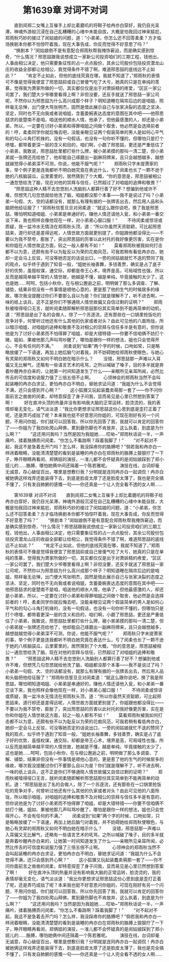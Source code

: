 # 　　第1639章 对词不对词
　　直到闵郑二女嘴上互催手上却比着磨叽的将鞋子给冉亦白穿好，我仍目光呆滞，神魂外游般沉浸在自己乱糟糟的心绪中未能自拔，大概是怕我回过神来尴尬，郑雨秋巧妙的接过了闵姑娘的问题，道：“小弟弟，你怎么还不回答柔柔？方才临场换剧本你都不怕惊吓着我，现在大事告成，你反而觉得不好意思了吗？”
　　“换剧本？”闵姑娘倒不是有意配合郑雨秋帮我掩饰窘迫，而是确实感到惊奇，“什么情况？邢思喆跟我说想成立一家新公司投资咱们的三期工程，钱他出，人事由相公决定，他只需要象征性的占一点点股份，其余公司股份包括投资潜龙山庄的收益全部都让给相公，我觉得条件不错了啊，难道邢思喆的底线远不止如此？”
　　“肯定不止如此，但他的底线究竟在哪，我就不知道了，”郑雨秋的表情可不像是觉得我便宜了邢思喆抑或自己冒傻气吃了大亏，她真的只是在单纯的羡慕，觉得我为萧家所做的一切，其实都仅仅是出于对萧妖精的疼爱，“区区一家公司罢了，我们楚大少爷哪里看得上啊？非但没要，还反手就送了邢思喆一家公司呢，不然你以为邢思喆为什么高兴成那个样子？明知道睡在隔帘后边的是咱姐，照样毫无忌惮，出门便大骂张明杰，固然是借此展示自己与张家决裂的态度之坚决、坚定，同时也不无向我或者说咱姐，含蓄委婉表达态度的意图在其中吧——他邢思喆求的是楚南不是咱，咱送他的顺水人情，他承了，但他最感激的人，却还是小弟弟，所以，一定要在讨好小弟弟和得罪咱姐之间做个取舍，他必然是会选择前者的！哼，柔柔同学你就后悔去吧，没能亲眼见证两个假装简单的男人是如何心平气和的勾心斗角打机锋的，没有一句假话，也没有一句你听不懂的，但哪怕只是打个喷嚏，都带着更深一层的含义和目的，咱们啊，小觑了邢思喆，更还是严重低估了小弟弟，我敢说，邢思喆肚里都打些什么牌，被小弟弟摸的那叫一清二楚，但小弟弟就一张牌还亮给他了，他却能自己琢磨出一副麻将牌来，且只会越想越多，越想就越觉得小弟弟深不可测，你说，他能不服气呢？”
　　郑雨秋只字未提萧家的事，举个例子更是连我都听不明白她究竟在表达什么，亏了闵柔也长了一颗不逊于她的八核脑袋瓜，云里雾里的，居然猜到了个大概，“你的意思是，邢思喆被相公一通忽悠给洗了脑，现在对他的崇拜与信任，已然超过了对咱姐的追捧和敬畏？”
　　“邢思喆这种人精不去忽悠别人洗脑别人都算行善了好不？想骗到他或许不难，但想凭几句忽悠就给他洗了脑，咱姐都没那个本事——我不是说过了吗？小弟弟一句假、大、空的话都没有，就那么有理有据的一张牌丢出去，然后用人品和头脑把他给征服了！”郑雨秋信誓旦旦对闵柔道：“就这么跟你说吧，换了我是邢思喆，哪怕明知道咱姐、小弟弟是串通好的，赚他人情还请他入瓮，和小弟弟一番交谈下来，我也照样会像他现在一样，对小弟弟心服口服！”
　　不待闵柔或惊讶或质疑，我一盆冷水无情浇在郑雨秋头顶，道：“所以你虽然天资聪颖，可比起邢思喆来，道行却还是差得远呢，人情世故方面就更别提了，你姐跟他都没得比——不要以为我不禁夸，膨胀了，突出邢思喆的厉害以此衬托的我好像更厉害，实在是你和你姐在人情世故这方面，较之一般人都有不如！”
　　莫看郑雨秋被我如何打击都不以为意，还颇有些不以为耻反以为荣的花痴风范，可我若稍有看低冉亦白，她却一定会马上反驳，可没等她否定的话说出口，一旁的闵姑娘就忙不迭的赞同了我的观点，似乎终于遇到了知音一般，“姐她长袖善舞，多钱善贾，确实是占了底子好的优势，虽擅权谋，通交际，却都是帝王心术，境界是高，可局域性也强，所以反而是越简单越平常的人情世故，她越是不懂，越是单纯，毕竟接触的太少了，这也是她……呵呵，包括小秋你，在与相公邂逅之前，明明做了那么多调查、了解、铺垫，结果非但没有一件事情是顺他心意的，更是惹了他的生气的时候居多的缘故，哪次我没提醒过你们不要那么自以为是？你们就是理解不了，听不进去啊，一味的纸上谈兵，这不正是你们不够通晓人情世故偏又自信过剩的证明？”
　　郑雨秋被噎得哑口无言，就听闵柔随即解析邢思喆那份其实简单到不能再简单的动机，道：“邢思喆是出了名的会做人，除了一个苏逐流，还有那些在一口锅里抢饭吃的竞争对手，何曾听过他还有什么其他的仇家或者对头？由此可见他的八面玲珑，所以暗示咱姐，对咱姐的追捧和敬畏不及对相公的崇拜与信任多半是有意的，但你说他是为了讨好小弟弟而不怕得罪了咱姐，却是大错特错——你要不信咱俩不妨打个赌，姐如、果被他那几声叫骂吵醒了，哪怕是跟你一样的想法，姐也只会觉得开心，不会有任何的不满。”
　　闵柔说到“如果”两个字的时候，口吻如常，只是略略放缓了一下语速，再加上她后脑勺对着我，并不妨碍她给郑雨秋使眼色，与她心有灵犀的郑雨秋又如何不明白她在暗示什么？
　　没错，邢思喆那一声难以入耳偏又无比解气，还略有一些语言艺术的吼骂，之所以喊破了嗓子，目的多半就是奔着吵醒冉亦白来的，让她第一时间知道发生了什么——亲眼所见亲耳所闻，必然比传舌的可信度和说服力强了三倍五倍不止啊。
　　心领神会的郑雨秋当然不会叫起装睡的冉亦白求证，更怕冉亦白不明白，替她求证问道：“我姐为什么不会觉得不满，还只会感到开心啊？”
　　这小狐狸又玩起装蠢卖萌那一套了——你不问你面前言之凿凿的闵柔，却特意探歪了身子问我，显而易见是心里已然想到答案了啊！
　　好在直冲头顶的热量并没有影响我大脑的正常运转，脸烫烫的，我的表情却毫无变化，语气淡淡道：“我比你更想求证邢思喆这份心思到底是歪打正着了呢，还是弄巧成拙了呢？本来我也挺不好意思问你姐的，可现在刚好有另一个问题，不用问你姐，你们就可以回答我，所以你先回答了我，我就可以肯定的回答你了——你姐为了我四处爬山拜佛，累到磨伤脚也不肯放弃，这么执着，到底是为什么啊？”
　　“这还用问我吗？当然是因为我姐她……哎呦~”郑雨秋话说一半，一声痛吟，揉着胳膊质问闵柔，“你怎么不看路啊？踩着我脚了！”
　　“对不起对不起，我这不是急着去开门吗？怎么样，我没踩疼你的胳膊吧？”倘若我和冉亦白一样闭着眼睛，没能清清楚楚的看到是装睡的冉亦白在郑雨秋的胳膊上狠狠拧了一下子，睁开眼睛再看闵、郑俩妞的演技，一准儿都不会怀疑真的是闵姑娘踩到了郑小妞儿的……胳膊，哪怕她俩中间还隔着一个陈若雅呢。
　　演技在线，台词却毫无诚意，存心破绽百出，哪里是想敷衍我？分明就是连同冉亦白一起调侃！冉亦白被她俩这样戏弄还能装得下去，到底是脸皮太厚了还是脸皮太薄了，我也是完全搞不懂了，只有发自肺腑的感慨一句——你还真是一个让人完全看不透的女人啊……

　　第1639章 对词不对词
　　直到闵郑二女嘴上互催手上却比着磨叽的将鞋子给冉亦白穿好，我仍目光呆滞，神魂外游般沉浸在自己乱糟糟的心绪中未能自拔，大概是怕我回过神来尴尬，郑雨秋巧妙的接过了闵姑娘的问题，道：“小弟弟，你怎么还不回答柔柔？方才临场换剧本你都不怕惊吓着我，现在大事告成，你反而觉得不好意思了吗？”
　　“换剧本？”闵姑娘倒不是有意配合郑雨秋帮我掩饰窘迫，而是确实感到惊奇，“什么情况？邢思喆跟我说想成立一家新公司投资咱们的三期工程，钱他出，人事由相公决定，他只需要象征性的占一点点股份，其余公司股份包括投资潜龙山庄的收益全部都让给相公，我觉得条件不错了啊，难道邢思喆的底线远不止如此？”
　　“肯定不止如此，但他的底线究竟在哪，我就不知道了，”郑雨秋的表情可不像是觉得我便宜了邢思喆抑或自己冒傻气吃了大亏，她真的只是在单纯的羡慕，觉得我为萧家所做的一切，其实都仅仅是出于对萧妖精的疼爱，“区区一家公司罢了，我们楚大少爷哪里看得上啊？非但没要，还反手就送了邢思喆一家公司呢，不然你以为邢思喆为什么高兴成那个样子？明知道睡在隔帘后边的是咱姐，照样毫无忌惮，出门便大骂张明杰，固然是借此展示自己与张家决裂的态度之坚决、坚定，同时也不无向我或者说咱姐，含蓄委婉表达态度的意图在其中吧——他邢思喆求的是楚南不是咱，咱送他的顺水人情，他承了，但他最感激的人，却还是小弟弟，所以，一定要在讨好小弟弟和得罪咱姐之间做个取舍，他必然是会选择前者的！哼，柔柔同学你就后悔去吧，没能亲眼见证两个假装简单的男人是如何心平气和的勾心斗角打机锋的，没有一句假话，也没有一句你听不懂的，但哪怕只是打个喷嚏，都带着更深一层的含义和目的，咱们啊，小觑了邢思喆，更还是严重低估了小弟弟，我敢说，邢思喆肚里都打些什么牌，被小弟弟摸的那叫一清二楚，但小弟弟就一张牌还亮给他了，他却能自己琢磨出一副麻将牌来，且只会越想越多，越想就越觉得小弟弟深不可测，你说，他能不服气呢？”
　　郑雨秋只字未提萧家的事，举个例子更是连我都听不明白她究竟在表达什么，亏了闵柔也长了一颗不逊于她的八核脑袋瓜，云里雾里的，居然猜到了个大概，“你的意思是，邢思喆被相公一通忽悠给洗了脑，现在对他的崇拜与信任，已然超过了对咱姐的追捧和敬畏？”
　　“邢思喆这种人精不去忽悠别人洗脑别人都算行善了好不？想骗到他或许不难，但想凭几句忽悠就给他洗了脑，咱姐都没那个本事——我不是说过了吗？小弟弟一句假、大、空的话都没有，就那么有理有据的一张牌丢出去，然后用人品和头脑把他给征服了！”郑雨秋信誓旦旦对闵柔道：“就这么跟你说吧，换了我是邢思喆，哪怕明知道咱姐、小弟弟是串通好的，赚他人情还请他入瓮，和小弟弟一番交谈下来，我也照样会像他现在一样，对小弟弟心服口服！”
　　不待闵柔或惊讶或质疑，我一盆冷水无情浇在郑雨秋头顶，道：“所以你虽然天资聪颖，可比起邢思喆来，道行却还是差得远呢，人情世故方面就更别提了，你姐跟他都没得比——不要以为我不禁夸，膨胀了，突出邢思喆的厉害以此衬托的我好像更厉害，实在是你和你姐在人情世故这方面，较之一般人都有不如！”
　　莫看郑雨秋被我如何打击都不以为意，还颇有些不以为耻反以为荣的花痴风范，可我若稍有看低冉亦白，她却一定会马上反驳，可没等她否定的话说出口，一旁的闵姑娘就忙不迭的赞同了我的观点，似乎终于遇到了知音一般，“姐她长袖善舞，多钱善贾，确实是占了底子好的优势，虽擅权谋，通交际，却都是帝王心术，境界是高，可局域性也强，所以反而是越简单越平常的人情世故，她越是不懂，越是单纯，毕竟接触的太少了，这也是她……呵呵，包括小秋你，在与相公邂逅之前，明明做了那么多调查、了解、铺垫，结果非但没有一件事情是顺他心意的，更是惹了他的生气的时候居多的缘故，哪次我没提醒过你们不要那么自以为是？你们就是理解不了，听不进去啊，一味的纸上谈兵，这不正是你们不够通晓人情世故偏又自信过剩的证明？”
　　郑雨秋被噎得哑口无言，就听闵柔随即解析邢思喆那份其实简单到不能再简单的动机，道：“邢思喆是出了名的会做人，除了一个苏逐流，还有那些在一口锅里抢饭吃的竞争对手，何曾听过他还有什么其他的仇家或者对头？由此可见他的八面玲珑，所以暗示咱姐，对咱姐的追捧和敬畏不及对相公的崇拜与信任多半是有意的，但你说他是为了讨好小弟弟而不怕得罪了咱姐，却是大错特错——你要不信咱俩不妨打个赌，姐如、果被他那几声叫骂吵醒了，哪怕是跟你一样的想法，姐也只会觉得开心，不会有任何的不满。”
　　闵柔说到“如果”两个字的时候，口吻如常，只是略略放缓了一下语速，再加上她后脑勺对着我，并不妨碍她给郑雨秋使眼色，与她心有灵犀的郑雨秋又如何不明白她在暗示什么？
　　没错，邢思喆那一声难以入耳偏又无比解气，还略有一些语言艺术的吼骂，之所以喊破了嗓子，目的多半就是奔着吵醒冉亦白来的，让她第一时间知道发生了什么——亲眼所见亲耳所闻，必然比传舌的可信度和说服力强了三倍五倍不止啊。
　　心领神会的郑雨秋当然不会叫起装睡的冉亦白求证，更怕冉亦白不明白，替她求证问道：“我姐为什么不会觉得不满，还只会感到开心啊？”
　　这小狐狸又玩起装蠢卖萌那一套了——你不问你面前言之凿凿的闵柔，却特意探歪了身子问我，显而易见是心里已然想到答案了啊！
　　好在直冲头顶的热量并没有影响我大脑的正常运转，脸烫烫的，我的表情却毫无变化，语气淡淡道：“我比你更想求证邢思喆这份心思到底是歪打正着了呢，还是弄巧成拙了呢？本来我也挺不好意思问你姐的，可现在刚好有另一个问题，不用问你姐，你们就可以回答我，所以你先回答了我，我就可以肯定的回答你了——你姐为了我四处爬山拜佛，累到磨伤脚也不肯放弃，这么执着，到底是为什么啊？”
　　“这还用问我吗？当然是因为我姐她……哎呦~”郑雨秋话说一半，一声痛吟，揉着胳膊质问闵柔，“你怎么不看路啊？踩着我脚了！”
　　“对不起对不起，我这不是急着去开门吗？怎么样，我没踩疼你的胳膊吧？”倘若我和冉亦白一样闭着眼睛，没能清清楚楚的看到是装睡的冉亦白在郑雨秋的胳膊上狠狠拧了一下子，睁开眼睛再看闵、郑俩妞的演技，一准儿都不会怀疑真的是闵姑娘踩到了郑小妞儿的……胳膊，哪怕她俩中间还隔着一个陈若雅呢。
　　演技在线，台词却毫无诚意，存心破绽百出，哪里是想敷衍我？分明就是连同冉亦白一起调侃！冉亦白被她俩这样戏弄还能装得下去，到底是脸皮太厚了还是脸皮太薄了，我也是完全搞不懂了，只有发自肺腑的感慨一句——你还真是一个让人完全看不透的女人啊……
